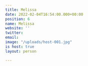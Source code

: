 ```yaml
---
title: Melissa
date: 2022-02-04T16:54:00.000+00:00
position: 6
name: Melissa
website: ''
twitter: 
email: 
image: "/uploads/host-001.jpg"
is host: true
layout: person

---
```

